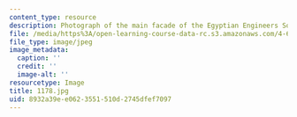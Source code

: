 ```yaml
---
content_type: resource
description: Photograph of the main facade of the Egyptian Engineers Society building.
file: /media/https%3A/open-learning-course-data-rc.s3.amazonaws.com/4-615-the-architecture-of-cairo-spring-2002/8932a39ee0623551510d2745dfef7097_1178.jpg
file_type: image/jpeg
image_metadata:
  caption: ''
  credit: ''
  image-alt: ''
resourcetype: Image
title: 1178.jpg
uid: 8932a39e-e062-3551-510d-2745dfef7097
---
```

